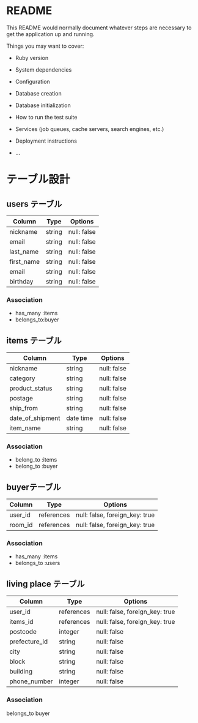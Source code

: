 # README

This README would normally document whatever steps are necessary to get the
application up and running.

Things you may want to cover:

* Ruby version

* System dependencies

* Configuration

* Database creation

* Database initialization

* How to run the test suite

* Services (job queues, cache servers, search engines, etc.)

* Deployment instructions

* ...

# テーブル設計

## users テーブル

| Column     | Type   | Options     |
| ---------- | ------ | ----------- |
| nickname   | string | null: false |
| email      | string | null: false |
| last_name  | string | null: false |
| first_name | string | null: false |
| email      | string | null: false |
| birthday   | string | null: false |

### Association

- has_many :items
- belongs_to:buyer
## items テーブル

| Column           | Type      | Options     |
| ---------------- | --------- | ----------- |
| nickname         | string    | null: false |
| category         | string    | null: false |
| product_status   | string    | null: false |
| postage          | string    | null: false |
| ship_from        | string    | null: false |
| date_of_shipment | date time | null: false |
| item_name        | string    | null: false |

### Association
- belong_to :items
- belong_to :buyer

##  buyerテーブル

| Column  | Type       | Options                        |
| ------- | ---------- | ------------------------------ |
| user_id | references | null: false, foreign_key: true |
| room_id | references | null: false, foreign_key: true |


### Association

- has_many :items
- belongs_to :users

## living place テーブル

| Column        | Type       | Options                        |
| ------------- | ---------- | ------------------------------ |
| user_id       | references | null: false, foreign_key: true |
| items_id      | references | null: false, foreign_key: true |
| postcode      | integer    | null: false                    |
| prefecture_id | string     | null: false                    |
| city          | string     | null: false                    |
| block         | string     | null: false                    |
| building      | string     | null: false                    |
| phone_number  | integer    | null: false                    |


### Association
belongs_to buyer
